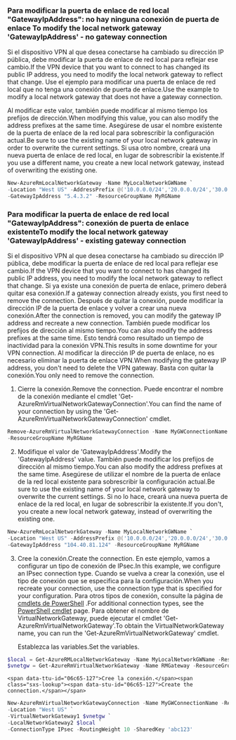### <span data-ttu-id="06c65-101"><a name="gwipnoconnection"></a>Para modificar la puerta de enlace de red local "GatewayIpAddress": no hay ninguna conexión de puerta de enlace</span><span class="sxs-lookup"><span data-stu-id="06c65-101"><a name="gwipnoconnection"></a> To modify the local network gateway 'GatewayIpAddress' - no gateway connection</span></span>

<span data-ttu-id="06c65-102">Si el dispositivo VPN al que desea conectarse ha cambiado su dirección IP pública, debe modificar la puerta de enlace de red local para reflejar ese cambio.</span><span class="sxs-lookup"><span data-stu-id="06c65-102">If the VPN device that you want to connect to has changed its public IP address, you need to modify the local network gateway to reflect that change.</span></span> <span data-ttu-id="06c65-103">Use el ejemplo para modificar una puerta de enlace de red local que no tenga una conexión de puerta de enlace.</span><span class="sxs-lookup"><span data-stu-id="06c65-103">Use the example to modify a local network gateway that does not have a gateway connection.</span></span>

<span data-ttu-id="06c65-104">Al modificar este valor, también puede modificar al mismo tiempo los prefijos de dirección.</span><span class="sxs-lookup"><span data-stu-id="06c65-104">When modifying this value, you can also modify the address prefixes at the same time.</span></span> <span data-ttu-id="06c65-105">Asegúrese de usar el nombre existente de la puerta de enlace de la red local para sobrescribir la configuración actual.</span><span class="sxs-lookup"><span data-stu-id="06c65-105">Be sure to use the existing name of your local network gateway in order to overwrite the current settings.</span></span> <span data-ttu-id="06c65-106">Si usa otro nombre, creará una nueva puerta de enlace de red local, en lugar de sobrescribir la existente.</span><span class="sxs-lookup"><span data-stu-id="06c65-106">If you use a different name, you create a new local network gateway, instead of overwriting the existing one.</span></span>

```powershell
New-AzureRmLocalNetworkGateway -Name MyLocalNetworkGWName `
-Location "West US" -AddressPrefix @('10.0.0.0/24','20.0.0.0/24','30.0.0.0/24') `
-GatewayIpAddress "5.4.3.2" -ResourceGroupName MyRGName
```

### <span data-ttu-id="06c65-107"><a name="gwipwithconnection"></a>Para modificar la puerta de enlace de red local "GatewayIpAddress": conexión de puerta de enlace existente</span><span class="sxs-lookup"><span data-stu-id="06c65-107"><a name="gwipwithconnection"></a>To modify the local network gateway 'GatewayIpAddress' - existing gateway connection</span></span>

<span data-ttu-id="06c65-108">Si el dispositivo VPN al que desea conectarse ha cambiado su dirección IP pública, debe modificar la puerta de enlace de red local para reflejar ese cambio.</span><span class="sxs-lookup"><span data-stu-id="06c65-108">If the VPN device that you want to connect to has changed its public IP address, you need to modify the local network gateway to reflect that change.</span></span> <span data-ttu-id="06c65-109">Si ya existe una conexión de puerta de enlace, primero deberá quitar esa conexión.</span><span class="sxs-lookup"><span data-stu-id="06c65-109">If a gateway connection already exists, you first need to remove the connection.</span></span> <span data-ttu-id="06c65-110">Después de quitar la conexión, puede modificar la dirección IP de la puerta de enlace y volver a crear una nueva conexión.</span><span class="sxs-lookup"><span data-stu-id="06c65-110">After the connection is removed, you can modify the gateway IP address and recreate a new connection.</span></span> <span data-ttu-id="06c65-111">También puede modificar los prefijos de dirección al mismo tiempo.</span><span class="sxs-lookup"><span data-stu-id="06c65-111">You can also modify the address prefixes at the same time.</span></span> <span data-ttu-id="06c65-112">Esto tendrá como resultado un tiempo de inactividad para la conexión VPN.</span><span class="sxs-lookup"><span data-stu-id="06c65-112">This results in some downtime for your VPN connection.</span></span> <span data-ttu-id="06c65-113">Al modificar la dirección IP de puerta de enlace, no es necesario eliminar la puerta de enlace VPN.</span><span class="sxs-lookup"><span data-stu-id="06c65-113">When modifying the gateway IP address, you don't need to delete the VPN gateway.</span></span> <span data-ttu-id="06c65-114">Basta con quitar la conexión.</span><span class="sxs-lookup"><span data-stu-id="06c65-114">You only need to remove the connection.</span></span>
 

1. <span data-ttu-id="06c65-115">Cierre la conexión.</span><span class="sxs-lookup"><span data-stu-id="06c65-115">Remove the connection.</span></span> <span data-ttu-id="06c65-116">Puede encontrar el nombre de la conexión mediante el cmdlet 'Get-AzureRmVirtualNetworkGatewayConnection'.</span><span class="sxs-lookup"><span data-stu-id="06c65-116">You can find the name of your connection by using the 'Get-AzureRmVirtualNetworkGatewayConnection' cmdlet.</span></span>

  ```powershell
  Remove-AzureRmVirtualNetworkGatewayConnection -Name MyGWConnectionName `
  -ResourceGroupName MyRGName
  ```
2. <span data-ttu-id="06c65-117">Modifique el valor de 'GatewayIpAddress'.</span><span class="sxs-lookup"><span data-stu-id="06c65-117">Modify the 'GatewayIpAddress' value.</span></span> <span data-ttu-id="06c65-118">También puede modificar los prefijos de dirección al mismo tiempo.</span><span class="sxs-lookup"><span data-stu-id="06c65-118">You can also modify the address prefixes at the same time.</span></span> <span data-ttu-id="06c65-119">Asegúrese de utilizar el nombre de la puerta de enlace de la red local existente para sobrescribir la configuración actual.</span><span class="sxs-lookup"><span data-stu-id="06c65-119">Be sure to use the existing name of your local network gateway to overwrite the current settings.</span></span> <span data-ttu-id="06c65-120">Si no lo hace, creará una nueva puerta de enlace de la red local, en lugar de sobrescribir la existente.</span><span class="sxs-lookup"><span data-stu-id="06c65-120">If you don't, you create a new local network gateway, instead of overwriting the existing one.</span></span>

  ```powershell
  New-AzureRmLocalNetworkGateway -Name MyLocalNetworkGWName `
  -Location "West US" -AddressPrefix @('10.0.0.0/24','20.0.0.0/24','30.0.0.0/24') `
  -GatewayIpAddress "104.40.81.124" -ResourceGroupName MyRGName
  ```
3. <span data-ttu-id="06c65-121">Cree la conexión.</span><span class="sxs-lookup"><span data-stu-id="06c65-121">Create the connection.</span></span> <span data-ttu-id="06c65-122">En este ejemplo, vamos a configurar un tipo de conexión de IPsec.</span><span class="sxs-lookup"><span data-stu-id="06c65-122">In this example, we configure an IPsec connection type.</span></span> <span data-ttu-id="06c65-123">Cuando se vuelva a crear la conexión, use el tipo de conexión que se especifica para la configuración.</span><span class="sxs-lookup"><span data-stu-id="06c65-123">When you recreate your connection, use the connection type that is specified for your configuration.</span></span> <span data-ttu-id="06c65-124">Para otros tipos de conexión, consulte la página de [cmdlets de PowerShell](https://msdn.microsoft.com/library/mt603611.aspx) .</span><span class="sxs-lookup"><span data-stu-id="06c65-124">For additional connection types, see the [PowerShell cmdlet](https://msdn.microsoft.com/library/mt603611.aspx) page.</span></span>  <span data-ttu-id="06c65-125">Para obtener el nombre de VirtualNetworkGateway, puede ejecutar el cmdlet 'Get-AzureRmVirtualNetworkGateway'.</span><span class="sxs-lookup"><span data-stu-id="06c65-125">To obtain the VirtualNetworkGateway name, you can run the 'Get-AzureRmVirtualNetworkGateway' cmdlet.</span></span>
   
    <span data-ttu-id="06c65-126">Establezca las variables.</span><span class="sxs-lookup"><span data-stu-id="06c65-126">Set the variables.</span></span>

  ```powershell
  $local = Get-AzureRMLocalNetworkGateway -Name MyLocalNetworkGWName -ResourceGroupName MyRGName `
  $vnetgw = Get-AzureRmVirtualNetworkGateway -Name RMGateway -ResourceGroupName MyRGName
  ```
   
    <span data-ttu-id="06c65-127">Cree la conexión.</span><span class="sxs-lookup"><span data-stu-id="06c65-127">Create the connection.</span></span>

  ```powershell 
  New-AzureRmVirtualNetworkGatewayConnection -Name MyGWConnectionName -ResourceGroupName MyRGName `
  -Location "West US" `
  -VirtualNetworkGateway1 $vnetgw `
  -LocalNetworkGateway2 $local `
  -ConnectionType IPsec -RoutingWeight 10 -SharedKey 'abc123'
  ```